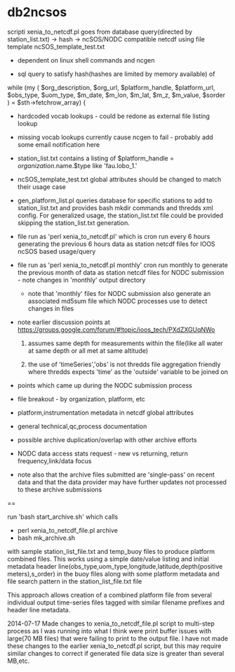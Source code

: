 db2ncsos
========

scripti xenia_to_netcdf.pl goes from database query(directed by station_list.txt) -> hash -> ncSOS/NODC compatible netcdf using file template ncSOS_template_test.txt

- dependent on linux shell commands and ncgen

- sql query to satisfy hash(hashes are limited by memory available) of 

while (my (
    $org_description,
    $org_url,
    $platform_handle,
    $platform_url,
    $obs_type,
    $uom_type,
    $m_date,
    $m_lon,
    $m_lat,
    $m_z,
    $m_value,
    $sorder
  ) = $sth->fetchrow_array) {

- hardcoded vocab lookups - could be redone as external file listing lookup
- missing vocab lookups currently cause ncgen to fail - probably add some email notification here

- station_list.txt contains a listing of $platform_handle = $organization.$name.$type like 'fau.lobo_1.'

- ncSOS_template_test.txt global attributes should be changed to match their usage case

- gen_platform_list.pl queries database for specific stations to add to station_list.txt and provides bash mkdir commands and thredds xml config.  For generalized usage, the station_list.txt file could be provided skipping the station_list.txt generation.

- file run as 'perl xenia_to_netcdf.pl' which is cron run every 6 hours generating the previous 6 hours data as station netcdf files for IOOS ncSOS based usage/query

- file run as 'perl xenia_to_netcdf.pl monthly' cron run monthly to generate the previous month of data as station netcdf files for NODC submission - note changes in 'monthly' output directory
  - note that 'monthly' files for NODC submission also generate an associated md5sum file which NODC processes use to detect changes in files

- note earlier discussion points at https://groups.google.com/forum/#!topic/ioos_tech/PXdZXGUqNWo

  1. assumes same depth for measurements within the file(like all water at same depth or all met at same altitude)

  2. the use of 'timeSeries','obs' is not thredds file aggregation friendly where thredds expects 'time' as the 'outside' variable to be joined on

- points which came up during the NODC submission process
 - file breakout - by organization, platform, etc
 - platform,instrumentation metadata in netcdf global attributes
 - general technical,qc,process documentation 
 - possible archive duplication/overlap with other archive efforts
 - NODC data access stats request - new vs returning, return frequency,link/data focus
 - note also that the archive files submitted are 'single-pass' on recent data and that the data provider may have further updates not processed to these archive submissions

==

run 'bash start_archive.sh' which calls
 
- perl xenia_to_netcdf_file.pl archive
- bash mk_archive.sh

with sample station_list_file.txt and temp_buoy files to produce platform combined files.  This works using a simple date/value listing and initial metadata header line(obs_type,uom_type,longitude,latitude,depth(positive meters),s_order) in the buoy files along with some platform metadata and file search pattern in the station_list_file.txt file

This approach allows creation of a combined platform file from several individual output time-series files tagged with similar filename prefixes and header line metadata.

2014-07-17 Made changes to xenia_to_netcdf_file.pl script to multi-step process as I was running into what I think were print buffer issues with large(70 MB files) that were failing to print to the output file.  I have not made these changes to the earlier xenia_to_netcdf.pl script, but this may require similar changes to correct if generated file data size is greater than several MB,etc.

